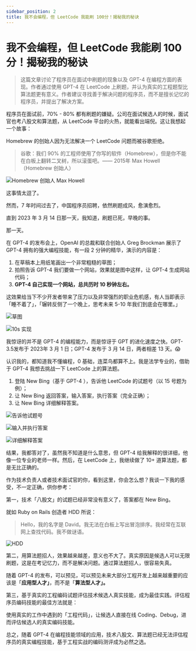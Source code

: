 ```yaml
---
sidebar_position: 2
title: 我不会编程，但 LeetCode 我能刷 100分！揭秘我的秘诀
---
```


# 我不会编程，但 LeetCode 我能刷 100分！揭秘我的秘诀

> 这篇文章讨论了程序员在面试中刷题的现象以及 GPT-4 在编程方面的表现。作者通过使用 GPT-4 在 LeetCode 上刷题，并认为真实的工程题型比算法题更有意义。作者建议寻找善于解决问题的程序员，而不是擅长记忆的程序员，并提出了解决方案。
> 

程序员在面试前，70% - 80% 都有刷题的嫌疑。公司在面试候选人的时候，面试官也考八股文和算法题，从 LeetCode 平台的火热，就能看出端倪。这让我想起一个故事：

Homebrew 的创始人因为无法解决一个 LeetCode 问题而被谷歌拒绝。

> 谷歌：我们 90% 的工程师使用了你写的软件（Homebrew），但是你不能在白板上翻转二叉树，所以滚蛋吧。—— 2015年 Max Howell（Homebrew 创始人）
> 

![Homebrew 创始人 Max Howell](https://ipic.qinglion.com/20230320173545)

这事情太逗了。

然而，7 年时间过去了，中国程序员招聘，依然刷题成风，愈演愈烈。

直到 2023 年 3 月 14 日那一天，我知道，刷题已死，早晚的事。

那一天。

在 GPT-4 的发布会上，OpenAI 的总裁和联合创始人 Greg Brockman 展示了 GPT-4 拥有的强大编程技能，有一段 2 分钟的精华，演示的内容是：

1. 在草稿本上用纸笔画出一个非常粗糙的草图；
2. 拍照告诉 GPT-4 我们要做一个网站，效果就是图中这样，让 GPT-4 生成网站代码；
3. **GPT-4 自己实现一个网站，总共历时 10 秒钟左右。**

这效果给当下不少开发者带来了压力以及非常强烈的职业危机感，有人当即表示「睡不着了」，「辗转反侧了一个晚上，思考未来 5-10 年我们到底会在哪里。」

![草图](https://ipic.qinglion.com/20230320174703)

![10s 实现](https://ipic.qinglion.com/20230320174739)

我惊讶的并不是 GPT-4 的编程能力，而是惊讶于 GPT 的进化速度之快。GPT-3.5发布于 2023年 3 月 1 日；GPT-4 发布于 3 月 14 日，两者相差 13 天。😱

认识我的，都知道我不懂编程，0 基础，连菜鸟都算不上。我是法学专业的，借助于 GPT-4 我想去挑战一下 LeetCode 上的算法题。

1. 登陆 New Bing（基于 GPT-4 ），告诉他 LeetCode 的试题号（以 15 号题为例）；
2. 让 New Bing 返回答案，输入答案，执行答案（完全正确）；
3. 让 New Bing 详细解释答案。

![告诉他试题号](https://ipic.qinglion.com/20230320164951)

![输入并执行答案](https://ipic.qinglion.com/20230320165602)

![详细解释答案](https://ipic.qinglion.com/20230320170019)

结果，我都答对了，虽然我不知道是什么意思，但 GPT-4 给我解释的很详细，他像一位专业的老师一样。然后，在 LeetCode 上，我继续做了 10+ 道算法题，都是无比正确的。

作为技术负责人或者技术面试官的你，看到这里，你会怎么想？我谈一下我的感受，不一定正确，供你参考：

第一，技术「八股文」的试题已经非常没有意义了，答案都在 New Bing。

就如 Ruby on Rails 创造者 HDD 所说：

> Hello，我的名字是 David。我无法在白板上写出冒泡排序。我经常在互联网上查找代码。我不做谜语。
> 

![ HDD ](https://ipic.qinglion.com/20230322122824)

第二，用算法题招人，效果越来越差，意义也不大了。真实原因是候选人可以无限刷题，这是在考记忆力，而不是解决问题。通过算法题招人，很容易失真。

随着 GPT-4 的发布，可以预见，可以预见未来大部分工程开发上越来越重要的应该是「**应用型人才」**，而不是「**算法型人才」。**

第三，基于真实的工程编码试题评估技术候选人真实技能，成为最佳实践。评估程序员编码技能的最佳方法就是：

使用真实的工作中遇到的「工程代码」，让候选人直接在线 Coding、Debug，进而评估候选人的真实编码技能。

总之，随着 GPT-4 在编程技能领域的应用，技术八股文、算法题已经无法评估程序员的真实编程技能，基于工程实战的编码测评成为必然之选。